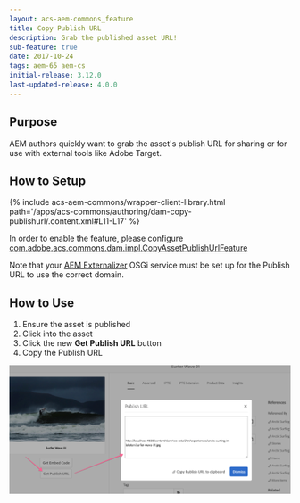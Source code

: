 ```yaml
---
layout: acs-aem-commons_feature
title: Copy Publish URL
description: Grab the published asset URL!
sub-feature: true
date: 2017-10-24
tags: aem-65 aem-cs
initial-release: 3.12.0
last-updated-release: 4.0.0
---
```


## Purpose

AEM authors quickly want to grab the asset's publish URL for sharing or for use with external tools like Adobe Target.

## How to Setup

{% include acs-aem-commons/wrapper-client-library.html path='/apps/acs-commons/authoring/dam-copy-publishurl/.content.xml#L11-L17' %}

In order to enable the feature, please configure [com.adobe.acs.commons.dam.impl.CopyAssetPublishUrlFeature](http://localhost:4502/system/console/configMgr/com.adobe.acs.commons.dam.impl.CopyAssetPublishUrlFeature)

Note that your [AEM Externalizer](https://helpx.adobe.com/experience-manager/6-4/sites/developing/using/externalizer.html) OSGi service must be set up for the Publish URL to use the correct domain.

## How to Use

1. Ensure the asset is published
2. Click into the asset
3. Click the new **Get Publish URL** button
4. Copy the Publish URL


![Get Publish URL](images/dam-copy-publish-url.png)

